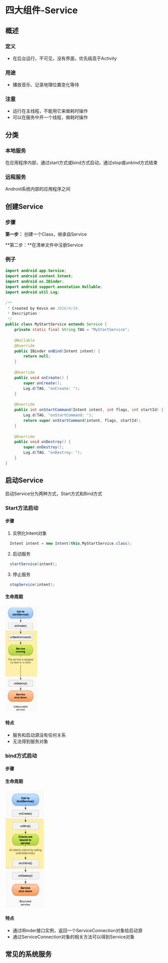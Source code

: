 # 四大组件-Service

## 概述

### 定义

- 在后台运行，不可见，没有界面，优先级高于Activity

### 用途

- 播放音乐、记录地理位置变化等待

### 注意

- 运行在主线程，不能用它来做耗时操作
- 可以在服务中开一个线程，做耗时操作

## 分类

### 本地服务

在应用程序内部，通过start方式或bind方式启动，通过stop或unbind方式结束

### 远程服务

Android系统内部的应用程序之间

## 创建Service

### 步骤

**第一步：** 创建一个Class，继承自Service

**第二步：**在清单文件中注册Service

### 例子

```java
import android.app.Service;
import android.content.Intent;
import android.os.IBinder;
import android.support.annotation.Nullable;
import android.util.Log;

/**
 * Created by Kevin on 2016/9/19.
 * Description：
 */
public class MyStartService extends Service {
    private static final String TAG = "MyStartService";

    @Nullable
    @Override
    public IBinder onBind(Intent intent) {
        return null;
    }

    @Override
    public void onCreate() {
        super.onCreate();
        Log.d(TAG, "onCreate: ");
    }

    @Override
    public int onStartCommand(Intent intent, int flags, int startId) {
        Log.d(TAG, "onStartCommand: ");
        return super.onStartCommand(intent, flags, startId);
    }

    @Override
    public void onDestroy() {
        super.onDestroy();
        Log.d(TAG, "onDestroy: ");
    }
}
```

## 启动Service

启动Service分为两种方式，Start方式和Bind方式

### Start方法启动

#### 步骤

1. 实例化Intent对象

```java
  Intent intent = new Intent(this,MyStartService.class);
```

2. 启动服务

```java
  startService(intent);
```

3. 停止服务

```java
  stopService(intent);
```

#### 生命周期

![](imgs/startService.jpg)

#### 特点

- 服务和启动源没有任何关系
- 无法得到服务对象

### bind方式启动

#### 步骤

#### 生命周期

![](imgs/bindService.jpg)

#### 特点

- 通过IBinder接口实例，返回一个ServiceConnection对象给启动源
- 通过ServiceConnection对象的相关方法可以得到Service对象

## 常见的系统服务

